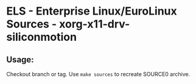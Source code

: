 # ELS - Enterprise Linux/EuroLinux Sources - xorg-x11-drv-siliconmotion
 
## Usage:
  Checkout branch or tag. Use `make sources` to recreate  SOURCE0 archive.
